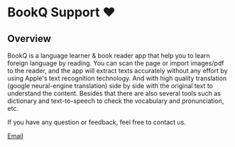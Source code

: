 #  BookQ Support ❤️

## Overview

BookQ is a language learner & book reader app that help you to learn foreign language by reading. You can scan the page or import images/pdf to the reader, and the app will extract texts accurately without any effort by using Apple's text recognition technology. And with high quality translation (google neural-engine translation) side by side with the original text to understand the content. Besides that there are also several tools such as dictionary and text-to-speech to check the vocabulary and pronunciation, etc.

If you have any question or feedback, feel free to contact us.

[Email](bojay.app@gmail.com)
